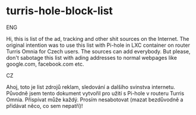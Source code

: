 # turris-hole-block-list

ENG

Hi, this is list of the ad, tracking and other shit sources on the Internet.
The original intention was to use this list with Pi-hole in LXC container on router Turris Omnia for Czech users.
The sources can add everybody.
But please, don't sabotage this list with ading addresses to normal webpages like google.com, facebook.com etc.


CZ

Ahoj, toto je list zdrojů reklam, sledování a dalšího svinstva internetu. 
Původně jsem tento dokument vytvořil pro užití s Pi-hole v routeru Turris Omnia.
Přispívat může každý.
Prosím nesabotovat (mazat bezdůvodně a přidávat něco, co sem nepatří)!
